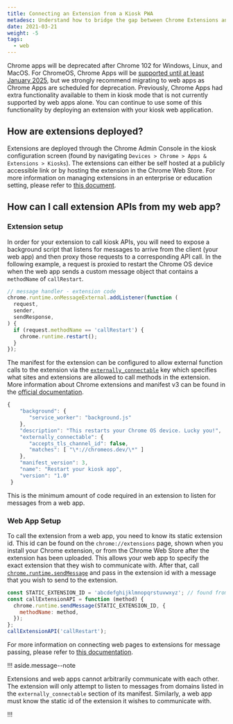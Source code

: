 ```yaml
---
title: Connecting an Extension from a Kiosk PWA
metadesc: Understand how to bridge the gap between Chrome Extensions and PWAs.
date: 2021-03-21
weight: -5
tags:
  - web
---
```


Chrome apps will be deprecated after Chrome 102 for Windows, Linux, and MacOS. For ChromeOS, Chrome Apps will be [supported until at least January 2025](https://blog.chromium.org/2021/10/extending-chrome-app-support-on-chrome.html), but we strongly recommend migrating to web apps as Chrome Apps are scheduled for deprecation. Previously, Chrome Apps had extra functionality available to them in kiosk mode that is not currently supported by web apps alone. You can continue to use some of this functionality by deploying an extension with your kiosk web application.

## How are extensions deployed?

Extensions are deployed through the Chrome Admin Console in the kiosk configuration screen (found by navigating `Devices > Chrome > Apps & Extensions > Kiosks`). The extensions can either be self hosted at a publicly accessible link or by hosting the extension in the Chrome Web Store. For more information on managing extensions in an enterprise or education setting, please refer to [this document](https://docs.google.com/document/d/1pT0ZSbGdrbGvuCsVD2jjxrw-GVz-80rMS2dgkkquhTY/edit#).

## How can I call extension APIs from my web app?

### Extension setup

In order for your extension to call kiosk APIs, you will need to expose a background script that listens for messages to arrive from the client (your web app) and then proxy those requests to a corresponding API call. In the following example, a request is proxied to restart the Chrome OS device when the web app sends a custom message object that contains a `methodName` of `callRestart`.

```javascript {title="background.js" .code-figure}
// message handler - extension code
chrome.runtime.onMessageExternal.addListener(function (
  request,
  sender,
  sendResponse,
) {
  if (request.methodName == 'callRestart') {
    chrome.runtime.restart();
  }
});
```

The manifest for the extension can be configured to allow external function calls to the extension via the [`externally_connectable`](https://developer.chrome.com/docs/extensions/mv3/manifest/externally_connectable/) key which specifies what sites and extensions are allowed to call methods in the extension. More information about Chrome extensions and manifest v3 can be found in the [official documentation](https://developer.chrome.com/docs/extensions/mv3/intro/).

```javascript {title="manifest.json" .code-figure}
{
    "background": {
       "service_worker": "background.js"
    },
    "description": "This restarts your Chrome OS device. Lucky you!",
    "externally_connectable": {
       "accepts_tls_channel_id": false,
       "matches": [ "\*://chromeos.dev/\*" ]
    },
    "manifest_version": 3,
    "name": "Restart your kiosk app",
    "version": "1.0"
 }

```

This is the minimum amount of code required in an extension to listen for messages from a web app.

### Web App Setup

To call the extension from a web app, you need to know its static extension id. This id can be found on the `chrome://extensions` page, shown when you install your Chrome extension, or from the Chrome Web Store after the extension has been uploaded. This allows your web app to specify the exact extension that they wish to communicate with. After that, call [`chrome.runtime.sendMessage`](https://developer.chrome.com/docs/extensions/reference/runtime/#method-sendMessage) and pass in the extension id with a message that you wish to send to the extension.

```javascript {title="your-site.js" .code-figure}
const STATIC_EXTENSION_ID = 'abcdefghijklmnopqrstuvwxyz'; // found from chrome extensions page of chrome web store.
const callExtensionAPI = function (method) {
  chrome.runtime.sendMessage(STATIC_EXTENSION_ID, {
    methodName: method,
  });
};
callExtensionAPI('callRestart');
```

For more information on connecting web pages to extensions for message passing, please refer to [this documentation](https://developer.chrome.com/docs/extensions/mv3/messaging/#external-webpage).

!!! aside.message--note

Extensions and web apps cannot arbitrarily communicate with each other. The extension will only attempt to listen to messages from domains listed in the `externally_connectable` section of its manifest. Similarly, a web app must know the static id of the extension it wishes to communicate with.

!!!
